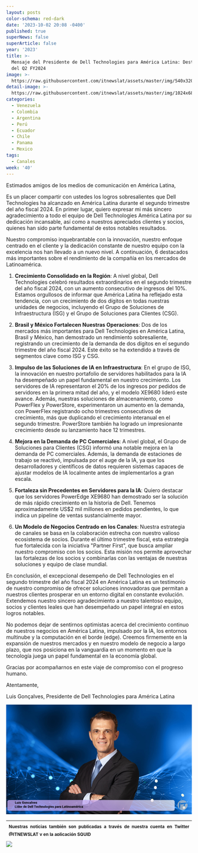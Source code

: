 ```yaml
---
layout: posts
color-schema: red-dark
date: '2023-10-02 20:08 -0400'
published: true
superNews: false
superArticle: false
year: '2023'
title: >-
  Mensaje del Presidente de Dell Technologies para América Latina: Destacados
  del Q2 FY2024
image: >-
  https://raw.githubusercontent.com/itnewslat/assets/master/img/540x320/Luis-Goncalves-p.jpg
detail-image: >-
  https://raw.githubusercontent.com/itnewslat/assets/master/img/1024x680/Luis-Goncalves-g.jpg
categories:
  - Venezuela
  - Colombia
  - Argentina
  - Perú
  - Ecuador
  - Chile
  - Panama
  - Mexico
tags:
  - Canales
week: '40'
---
```

Estimados amigos de los medios de comunicación en América Latina,

Es un placer compartir con ustedes los logros sobresalientes que Dell Technologies ha alcanzado en América Latina durante el segundo trimestre del año fiscal 2024. En primer lugar, quiero expresar mi más sincero agradecimiento a todo el equipo de Dell Technologies América Latina por su dedicación incansable, así como a nuestros apreciados clientes y socios, quienes han sido parte fundamental de estos notables resultados.

Nuestro compromiso inquebrantable con la innovación, nuestro enfoque centrado en el cliente y la dedicación constante de nuestro equipo con la excelencia nos han llevado a un nuevo nivel. A continuación, 6 destacados más importantes sobre el rendimiento de la compañía en los mercados de Latinoamérica.

1. **Crecimiento Consolidado en la Región**: A nivel global, Dell Technologies celebró resultados extraordinarios en el segundo trimestre del año fiscal 2024, con un aumento consecutivo de ingresos del 10%. Estamos orgullosos de informar que América Latina ha reflejado esta tendencia, con un crecimiento de dos dígitos en todas nuestras unidades de negocios, incluyendo el Grupo de Soluciones de Infraestructura (ISG) y el Grupo de Soluciones para Clientes (CSG).

2. **Brasil y México Fortalecen Nuestras Operaciones**: Dos de los mercados más importantes para Dell Technologies en América Latina, Brasil y México, han demostrado un rendimiento sobresaliente, registrando un crecimiento de la demanda de dos dígitos en el segundo trimestre del año fiscal 2024. Este éxito se ha extendido a través de segmentos clave como ISG y CSG.

3. **Impulso de las Soluciones de IA en Infraestructura**: En el grupo de ISG, la innovación en nuestro portafolio de servidores habilitados para la IA ha desempeñado un papel fundamental en nuestro crecimiento. Los servidores de IA representaron el 20% de los ingresos por pedidos de servidores en la primera mitad del año, y el modelo XE9680 lideró este avance. Además, nuestras soluciones de almacenamiento, como PowerFlex y PowerStore, experimentaron un aumento en la demanda, con PowerFlex registrando ocho trimestres consecutivos de crecimiento, más que duplicando el crecimiento interanual en el segundo trimestre. PowerStore también ha logrado un impresionante crecimiento desde su lanzamiento hace 12 trimestres.

4. **Mejora en la Demanda de PC Comerciales**: A nivel global, el Grupo de Soluciones para Clientes (CSG) informó una notable mejora en la demanda de PC comerciales. Además, la demanda de estaciones de trabajo se reactivó, impulsada por el auge de la IA, ya que los desarrolladores y científicos de datos requieren sistemas capaces de ajustar modelos de IA localmente antes de implementarlos a gran escala.

5. **Fortaleza sin Precedentes en Servidores para la IA**: Quiero destacar que los servidores PowerEdge XE9680 han demostrado ser la solución de más rápido crecimiento en la historia de Dell. Tenemos aproximadamente US$2 mil millones en pedidos pendientes, lo que indica un pipeline de ventas sustancialmente mayor.

6. **Un Modelo de Negocios Centrado en los Canales**: Nuestra estrategia de canales se basa en la colaboración estrecha con nuestro valioso ecosistema de socios. Durante el último trimestre fiscal, esta estrategia fue fortalecida con la iniciativa "Partner First", que busca ampliar nuestro compromiso con los socios. Esta misión nos permite aprovechar las fortalezas de los socios y combinarlas con las ventajas de nuestras soluciones y equipo de clase mundial.

En conclusión, el excepcional desempeño de Dell Technologies en el segundo trimestre del año fiscal 2024 en América Latina es un testimonio de nuestro compromiso de ofrecer soluciones innovadoras que permitan a nuestros clientes prosperar en un entorno digital en constante evolución. Extendemos nuestro sincero agradecimiento a nuestro talentoso equipo, socios y clientes leales que han desempeñado un papel integral en estos logros notables.

No podemos dejar de sentirnos optimistas acerca del crecimiento continuo de nuestros negocios en América Latina, impulsado por la IA, los entornos multinube y la computación en el borde (edge). Creemos firmemente en la expansión de nuestros mercados y en nuestro modelo de negocio a largo plazo, que nos posiciona en la vanguardia en un momento en que la tecnología juega un papel fundamental en la economía global.

Gracias por acompañarnos en este viaje de compromiso con el progreso humano.

Atentamente,

Luis Gonçalves, Presidente de Dell Technologies para América Latina

![](https://raw.githubusercontent.com/itnewslat/assets/master/img/540x320/Luis-Goncalves-p.jpg)

<table style="height: 42px;" width="569">
<tbody>
<tr>
<td style="text-align: justify;"><sub><strong>Nuestras noticias también son publicadas a través de nuestra cuenta en Twitter <a href="https://twitter.com/itnewslat?lang=es">@ITNEWSLAT</a> y en la aplicación <a href="https://squidapp.co/en/">SQUID</a></strong></sub></td>
</tr>
</tbody>
</table>

<img src="https://tracker.metricool.com/c3po.jpg?hash=56f88a41e39ab42c063cc51676587a04"/>
